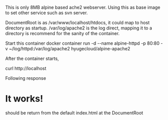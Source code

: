 This is only 8MB alpine based ache2 webserver.
Using this as base image to set other service such as svn server.

DocumentRoot is as /var/www/localhost/htdocs, it could map to host directory as startup.
/var/log/apache2 is the log direct, mapping it to a directory is recommend for the sanity of the container.

Start this container
docker container run -d --name alpine-httpd -p 80:80 -v ~/log/httpd:/var/log/apache2 hyugecloud/alpine-apache2

After the container starts,

curl http://localhost

Following response
<html><body><h1>It works!</h1></body></html>
should be return from the default index.html at the DocumentRoot
